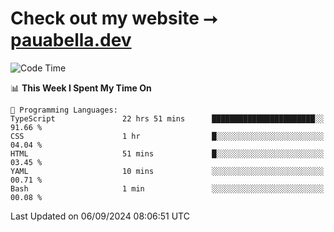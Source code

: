# Check out my website ⭢ [pauabella.dev](https://pauabella.dev)

<!--START_SECTION:waka-->
![Code Time](http://img.shields.io/badge/Code%20Time-3%2C696%20hrs%2051%20mins-blue)

📊 **This Week I Spent My Time On** 

```text
💬 Programming Languages: 
TypeScript               22 hrs 51 mins      ███████████████████████░░   91.66 % 
CSS                      1 hr                █░░░░░░░░░░░░░░░░░░░░░░░░   04.04 % 
HTML                     51 mins             █░░░░░░░░░░░░░░░░░░░░░░░░   03.45 % 
YAML                     10 mins             ░░░░░░░░░░░░░░░░░░░░░░░░░   00.71 % 
Bash                     1 min               ░░░░░░░░░░░░░░░░░░░░░░░░░   00.08 % 
```


 Last Updated on 06/09/2024 08:06:51 UTC
<!--END_SECTION:waka-->
